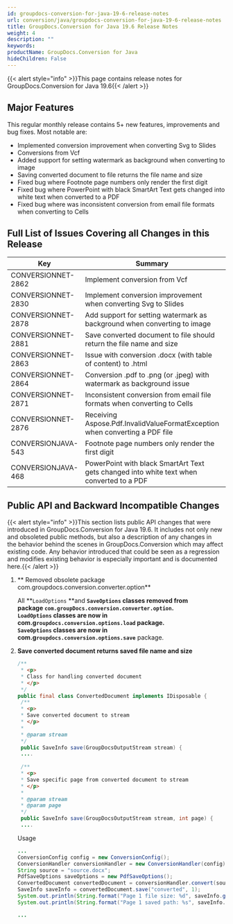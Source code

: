 ```yaml
---
id: groupdocs-conversion-for-java-19-6-release-notes
url: conversion/java/groupdocs-conversion-for-java-19-6-release-notes
title: GroupDocs.Conversion for Java 19.6 Release Notes
weight: 4
description: ""
keywords: 
productName: GroupDocs.Conversion for Java
hideChildren: False
---
```

{{< alert style="info" >}}This page contains release notes for GroupDocs.Conversion for Java 19.6{{< /alert >}}

## Major Features 

This regular monthly release contains 5+ new features, improvements and bug fixes. Most notable are: 

*   Implemented conversion improvement when converting Svg to Slides    
*   Conversions from Vcf
*   Added support for setting watermark as background when converting to image
*   Saving converted document to file returns the file name and size
*   Fixed bug where Footnote page numbers only render the first digit    
*   Fixed bug where PowerPoint with black SmartArt Text gets changed into white text when converted to a PDF    
*   Fixed bug where was inconsistent conversion from email file formats when converting to Cells
    

## Full List of Issues Covering all Changes in this Release

| Key | Summary | Category |
| --- | --- | --- |
| CONVERSIONNET-2862 | Implement conversion from Vcf | Feature |
| CONVERSIONNET-2830 | Implement conversion improvement when converting Svg to Slides | Improvement |
| CONVERSIONNET-2878 | Add support for setting watermark as background when converting to image | Improvement |
| CONVERSIONNET-2881 | Save converted document to file should return the file name and size | Improvement |
| CONVERSIONNET-2863 | Issue with conversion .docx (with table of content) to .html | Bug |
| CONVERSIONNET-2864 | Conversion .pdf to .png (or .jpeg) with watermark as background issue | Bug |
| CONVERSIONNET-2871 | Inconsistent conversion from email file formats when converting to Cells | Bug |
| CONVERSIONNET-2876 | Receiving Aspose.Pdf.InvalidValueFormatException when converting a PDF file | Bug |
| CONVERSIONJAVA-543 | Footnote page numbers only render the first digit | Bug |
| CONVERSIONJAVA-468 | PowerPoint with black SmartArt Text gets changed into white text when converted to a PDF | Bug |

## Public API and Backward Incompatible Changes

{{< alert style="info" >}}This section lists public API changes that were introduced in GroupDocs.Conversion for Java 19.6. It includes not only new and obsoleted public methods, but also a description of any changes in the behavior behind the scenes in GroupDocs.Conversion which may affect existing code. Any behavior introduced that could be seen as a regression and modifies existing behavior is especially important and is documented here.{{< /alert >}}

1.  ** Removed obsolete package com.groupdocs.conversion.converter.option**
    
    All **`LoadOptions` **and **`SaveOptions` **classes removed from package **`com.groupDocs.conversion.converter.option`**.  
    **`LoadOptions` **classes are now in com.g**`roupdocs.conversion.options.load`** package.  
    **`SaveOptions`** classes are now in com.g**`roupdocs.conversion.options.save`** package.
    
2.  **Save converted document returns saved file name and size**
    
    ```java
    /**
     * <p>
     * Class for handling converted document
     * </p>
     */
    public final class ConvertedDocument implements IDisposable {
     /**
     * <p>
     * Save converted document to stream
     * </p>
     *
     * @param stream
     */
     public SaveInfo save(GroupDocsOutputStream stream) {
     ....
     
     /**
     * <p>
     * Save specific page from converted document to stream
     * </p>
     *
     * @param stream
     * @param page
     */
     public SaveInfo save(GroupDocsOutputStream stream, int page) {
     ....
    ```
    
    Usage
    
    ```java
    ...
    ConversionConfig config = new ConversionConfig();
    ConversionHandler conversionHandler = new ConversionHandler(config);
    String source = "source.docx";
    PdfSaveOptions saveOptions = new PdfSaveOptions();
    ConvertedDocument convertedDocument = conversionHandler.convert(source, saveOptions);
    SaveInfo saveInfo = convertedDocument.save("converted", 1);
    System.out.println(String.format("Page 1 file size: %d", saveInfo.getSize()));
    System.out.println(String.format("Page 1 saved path: %s", saveInfo.getFileName()));
    
    ...
    ```
